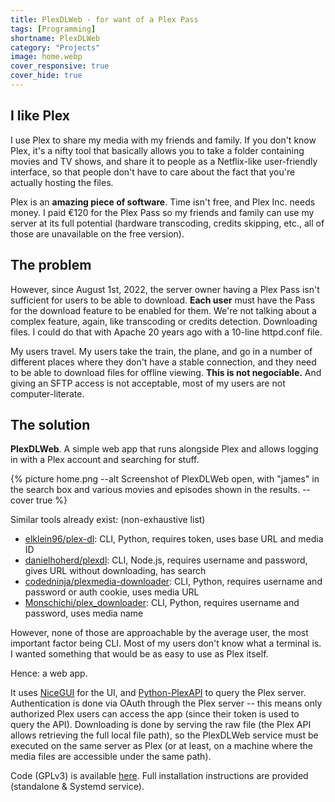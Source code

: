 ```yaml
---
title: PlexDLWeb - for want of a Plex Pass
tags: [Programming]
shortname: PlexDLWeb
category: "Projects"
image: home.webp
cover_responsive: true
cover_hide: true
---
```


## I like Plex

I use Plex to share my media with my friends and family. If you don't know Plex, it's a nifty tool that basically allows you to take a folder containing movies and TV shows, and share it to people as a Netflix-like user-friendly interface, so that people don't have to care about the fact that you're actually hosting the files.

Plex is an **amazing piece of software**. Time isn't free, and Plex Inc. needs money. I paid €120 for the Plex Pass so my friends and family can use my server at its full potential (hardware transcoding, credits skipping, etc., all of those are unavailable on the free version).

## The problem

However, since August 1st, 2022, the server owner having a Plex Pass isn't sufficient for users to be able to download. **Each user** must have the Pass for the download feature to be enabled for them. We're not talking about a complex feature, again, like transcoding or credits detection. Downloading files. I could do that with Apache 20 years ago with a 10-line httpd.conf file.

My users travel. My users take the train, the plane, and go in a number of different places where they don't have a stable connection, and they need to be able to download files for offline viewing. **This is not negociable.** And giving an SFTP access is not acceptable, most of my users are not computer-literate.

## The solution

**PlexDLWeb**. A simple web app that runs alongside Plex and allows logging in with a Plex account and searching for stuff.

{% picture home.png --alt Screenshot of PlexDLWeb open, with "james" in the search box and various movies and episodes shown in the results. --cover true %}

Similar tools already exist: (non-exhaustive list)
- [elklein96/plex-dl](https://github.com/elklein96/plex-dl): CLI, Python, requires token, uses base URL and media ID
- [danielhoherd/plexdl](https://github.com/danielhoherd/plexdl): CLI, Node.js, requires username and password, gives URL without downloading, has search
- [codedninja/plexmedia-downloader](https://github.com/codedninja/plexmedia-downloader): CLI, Python, requires username and password or auth cookie, uses media URL
- [Monschichi/plex_downloader](https://github.com/Monschichi/plex_downloader): CLI, Python, requires username and password, uses media name

However, none of those are approachable by the average user, the most important factor being CLI. Most of my users don't know what a terminal is. I wanted something that would be as easy to use as Plex itself.

Hence: a web app.

It uses [NiceGUI](https://github.com/zauberzeug/nicegui) for the UI, and [Python-PlexAPI](https://github.com/pkkid/python-plexapi) to query the Plex server. Authentication is done via OAuth through the Plex server -- this means only authorized Plex users can access the app (since their token is used to query the API). Downloading is done by serving the raw file (the Plex API allows retrieving the full local file path), so the PlexDLWeb service must be executed on the same server as Plex (or at least, on a machine where the media files are accessible under the same path).

Code (GPLv3) is available [here](https://github.com/zdimension/plexdlweb). Full installation instructions are provided (standalone & Systemd service).
